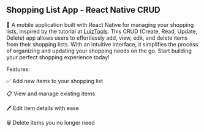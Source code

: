 
## Shopping List App - React Native CRUD

📱 A mobile application built with React Native for managing your shopping lists, inspired by the tutorial at [LuizTools](https://www.luiztools.com.br/post/tutorial-crud-em-app-android-e-ios-com-react-native/). This CRUD (Create, Read, Update, Delete) app allows users to effortlessly add, view, edit, and delete items from their shopping lists. With an intuitive interface, it simplifies the process of organizing and updating your shopping needs on the go. Start building your perfect shopping experience today!

Features:

✅ Add new items to your shopping list

📋 View and manage existing items

🖊️ Edit item details with ease

🗑️ Delete items you no longer need



